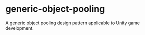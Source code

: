 # generic-object-pooling
A generic object pooling design pattern applicable to Unity game development.